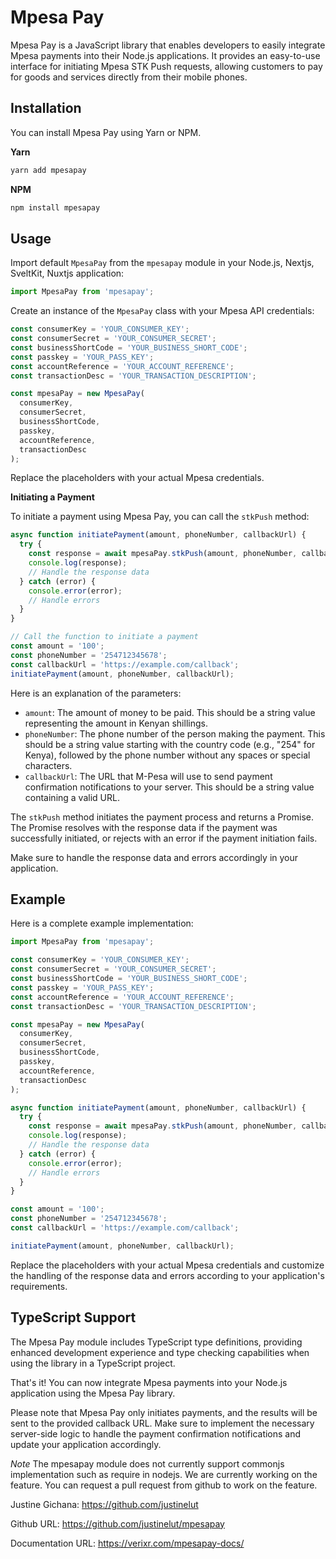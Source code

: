 # Mpesa Pay

Mpesa Pay is a JavaScript library that enables developers to easily integrate Mpesa payments into their Node.js applications. It provides an easy-to-use interface for initiating Mpesa STK Push requests, allowing customers to pay for goods and services directly from their mobile phones.

## Installation

You can install Mpesa Pay using Yarn or NPM.

**Yarn**

```bash
yarn add mpesapay
```

**NPM**

```bash
npm install mpesapay
```

## Usage

Import default `MpesaPay` from the `mpesapay` module in your Node.js, Nextjs, SveltKit, Nuxtjs application:

```javascript
import MpesaPay from 'mpesapay';
```

Create an instance of the `MpesaPay` class with your Mpesa API credentials:

```javascript
const consumerKey = 'YOUR_CONSUMER_KEY';
const consumerSecret = 'YOUR_CONSUMER_SECRET';
const businessShortCode = 'YOUR_BUSINESS_SHORT_CODE';
const passkey = 'YOUR_PASS_KEY';
const accountReference = 'YOUR_ACCOUNT_REFERENCE';
const transactionDesc = 'YOUR_TRANSACTION_DESCRIPTION';

const mpesaPay = new MpesaPay(
  consumerKey,
  consumerSecret,
  businessShortCode,
  passkey,
  accountReference,
  transactionDesc
);
```

Replace the placeholders with your actual Mpesa credentials.

**Initiating a Payment**

To initiate a payment using Mpesa Pay, you can call the `stkPush` method:

```javascript
async function initiatePayment(amount, phoneNumber, callbackUrl) {
  try {
    const response = await mpesaPay.stkPush(amount, phoneNumber, callbackUrl);
    console.log(response);
    // Handle the response data
  } catch (error) {
    console.error(error);
    // Handle errors
  }
}

// Call the function to initiate a payment
const amount = '100';
const phoneNumber = '254712345678';
const callbackUrl = 'https://example.com/callback';
initiatePayment(amount, phoneNumber, callbackUrl);
```

Here is an explanation of the parameters:

- `amount`: The amount of money to be paid. This should be a string value representing the amount in Kenyan shillings.
- `phoneNumber`: The phone number of the person making the payment. This should be a string value starting with the country code (e.g., "254" for Kenya), followed by the phone number without any spaces or special characters.
- `callbackUrl`: The URL that M-Pesa will use to send payment confirmation notifications to your server. This should be a string value containing a valid URL.

The `stkPush` method initiates the payment process and returns a Promise. The Promise resolves with the response data if the payment was successfully initiated, or rejects with an error if the payment initiation fails.

Make sure to handle the response data and errors accordingly in your application.

## Example

Here is a complete example implementation:

```javascript
import MpesaPay from 'mpesapay';

const consumerKey = 'YOUR_CONSUMER_KEY';
const consumerSecret = 'YOUR_CONSUMER_SECRET';
const businessShortCode = 'YOUR_BUSINESS_SHORT_CODE';
const passkey = 'YOUR_PASS_KEY';
const accountReference = 'YOUR_ACCOUNT_REFERENCE';
const transactionDesc = 'YOUR_TRANSACTION_DESCRIPTION';

const mpesaPay = new MpesaPay(
  consumerKey,
  consumerSecret,
  businessShortCode,
  passkey,
  accountReference,
  transactionDesc
);

async function initiatePayment(amount, phoneNumber, callbackUrl) {
  try {
    const response = await mpesaPay.stkPush(amount, phoneNumber, callbackUrl);
    console.log(response);
    // Handle the response data
  } catch (error) {
    console.error(error);
    // Handle errors
  }
}

const amount = '100';
const phoneNumber = '254712345678';
const callbackUrl = 'https://example.com/callback';

initiatePayment(amount, phoneNumber, callbackUrl);
```

Replace the placeholders with your actual Mpesa credentials and customize the handling of the response data and errors according to your application's requirements.


## TypeScript Support

The Mpesa Pay module includes TypeScript type definitions, providing enhanced development experience and type checking capabilities when using the library in a TypeScript project.


That's it! You can now integrate Mpesa payments into your Node.js application using the Mpesa Pay library.

Please note that Mpesa Pay only initiates payments, and the results will be sent to the provided callback URL. Make sure to implement the necessary server-side logic to handle the payment confirmation notifications and update your application accordingly.

*Note* The mpesapay module does not currently support commonjs implementation such as
require in nodejs. We are currently working on the feature. You can request a pull request
from github to work on the feature.

Justine Gichana: https://github.com/justinelut

Github URL: https://github.com/justinelut/mpesapay

Documentation URL: https://verixr.com/mpesapay-docs/

